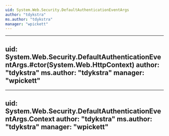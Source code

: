 ```yaml
---
uid: System.Web.Security.DefaultAuthenticationEventArgs
author: "tdykstra"
ms.author: "tdykstra"
manager: "wpickett"
---
```


---
uid: System.Web.Security.DefaultAuthenticationEventArgs.#ctor(System.Web.HttpContext)
author: "tdykstra"
ms.author: "tdykstra"
manager: "wpickett"
---

---
uid: System.Web.Security.DefaultAuthenticationEventArgs.Context
author: "tdykstra"
ms.author: "tdykstra"
manager: "wpickett"
---
